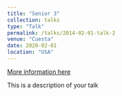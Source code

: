 ```yaml
---
title: "Senior 3"
collection: talks
type: "Talk"
permalink: /talks/2014-02-01-talk-2
venue: "Cuesta"
date: 2020-02-01
location: "USA"
---
```


[More information here](http://example2.com)

This is a description of your talk
